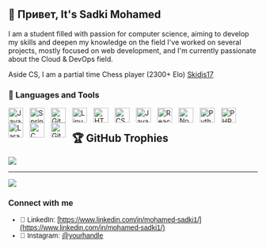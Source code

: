 <!-- **Skidis17/Skidis17** is a ✨ special person hihi ✨-->

## 👋 Привет, It's Sadki Mohamed
I am a student filled with passion for computer science, aiming to develop my skills and deepen my knowledge on the field
I've worked on several projects, mostly focused on web development, and I'm currently passionate about the Cloud & DevOps field.

Aside CS, I am a partial time Chess player (2300+ Elo) [Skidis17](https://www.chess.com/member/skidis_17)

### 🧰 Languages and Tools

<img align="left" alt="Java" width="30px" style="padding-right:10px;" src="https://cdn.jsdelivr.net/gh/devicons/devicon/icons/java/java-original.svg"/>
<img align="left" alt="Spring" width="30px" style="padding-right:10px;" src="https://cdn.jsdelivr.net/gh/devicons/devicon/icons/spring/spring-original.svg" />
<img align="left" alt="Git" width="30px" style="padding-right:10px;" src="https://cdn.jsdelivr.net/gh/devicons/devicon/icons/git/git-original.svg" />
<img align="left" alt="Linux" width="30px" style="padding-right:10px;" src="https://cdn.jsdelivr.net/gh/devicons/devicon/icons/linux/linux-original.svg" />
<img align="left" alt="HTML" width="30px" style="padding-right:10px;" src="https://cdn.jsdelivr.net/gh/devicons/devicon/icons/html5/html5-plain.svg" />
<img align="left" alt="CSS" width="30px" style="padding-right:10px;" src="https://cdn.jsdelivr.net/gh/devicons/devicon/icons/css3/css3-plain.svg" />
<img align="left" alt="JavaScript" width="30px" style="padding-right:10px;" src="https://cdn.jsdelivr.net/gh/devicons/devicon/icons/javascript/javascript-plain.svg" />
<img align="left" alt="React" width="30px" style="padding-right:10px;" src="https://cdn.jsdelivr.net/gh/devicons/devicon/icons/react/react-original.svg" />
<img align="left" alt="NodeJS" width="30px" style="padding-right:10px;" src="https://cdn.jsdelivr.net/gh/devicons/devicon/icons/nodejs/nodejs-original.svg" />
<img align="left" alt="Python" width="30px" style="padding-right:10px;" src="https://cdn.jsdelivr.net/gh/devicons/devicon/icons/python/python-plain.svg" />
<img align="left" alt="PHP" width="30px" style="padding-right:10px;" src="https://cdn.jsdelivr.net/gh/devicons/devicon/icons/php/php-plain.svg" />
<img align="left" alt="Laravel" width="30px" style="padding-right:10px;" src="https://cdn.jsdelivr.net/gh/devicons/devicon/icons/laravel/laravel-plain.svg" />
<img align="left" alt="C" width="30px" style="padding-right:10px;" src="https://cdn.jsdelivr.net/gh/devicons/devicon/icons/c/c-plain.svg" />
<img align="left" alt="GitHub" width="30px" style="padding-right:10px;" src="https://cdn.jsdelivr.net/gh/devicons/devicon/icons/github/github-original.svg" />
<br />

## 🏆 GitHub Trophies
![](https://github-profile-trophy.vercel.app/?username=Skidis17&theme=radical&no-frame=false&no-bg=true&margin-w=4)

---
[![](https://visitcount.itsvg.in/api?id=Skidis17&icon=0&color=0)](https://visitcount.itsvg.in)

<style>
@import url('https://fonts.googleapis.com/css2?family=Quicksand&display=swap');

.links-section {
  font-family: 'Quicksand', sans-serif;
}
</style>

<div class="links-section">

### Connect with me  
- 💼 LinkedIn: [https://www.linkedin.com/in/mohamed-sadki1/](https://www.linkedin.com/in/mohamed-sadki1/)
- 📸 Instagram: [@yourhandle](https://instagram.com/yourhandle)

</div>
